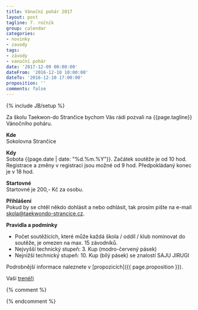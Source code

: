 ```yaml
---
title: Vánoční pohár 2017
layout: post
tagline: 7. ročník
group: calendar
categories:
- novinky
- zavody
tags:
- závody
- vanoční pohár
date: '2017-12-09 00:00:00'
dateFrom: '2016-12-10 10:00:00'
dateTo: '2016-12-10 17:00:00'
proposition: ''
comments: false
---
```

{% include JB/setup %}

Za školu Taekwon-do Strančice bychom Vás rádi pozvali na {{page.tagline}} Vánočního poháru.

**Kde**  
Sokolovna Strančice

**Kdy**  
Sobota {{page.date | date: "%d.%m.%Y"}}. Začátek soutěže je od 10 hod. Registrace a změny v registraci jsou možné od 9 hod. Předpokládaný konec je v 18 hod.

**Startovné**  
Startovné je 200,- Kč za osobu.

**Přihlášení**   
Pokud by se chtěl někdo dohlásit a nebo odhlásit, tak prosím pište na e-mail <a href="mailto:skola@taekwondo-strancice.cz">skola@taekwondo-strancice.cz</a>.

**Pravidla a podmínky**

- Počet soutěžících, které může každá škola / oddíl / klub nominovat do soutěže, je omezen na max. 15 závodníků.
- Nejvyšší technický stupeň: 3. Kup (modro-červený pásek)
- Nejnižší technický stupeň: 10. Kup (bílý pásek) se znalostí SAJU JIRUGI

Podrobnější informace naleznete v [propozicích]({{ page.proposition }}).

Vaši [trenéři](/treneri)

{% comment %}

{% endcomment %}
